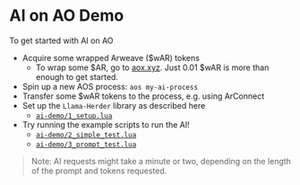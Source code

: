 # AI on AO Demo

To get started with AI on AO

- Acquire some wrapped Arweave ($wAR) tokens
  - To wrap some $AR, go to [aox.xyz](https://aox.xyz). Just 0.01 $wAR is more than enough to get started.
- Spin up a new AOS process: `aos my-ai-process`
- Transfer some $wAR tokens to the process, e.g. using ArConnect
- Set up the `Llama-Herder` library as described here
  - [`ai-demo/1_setup.lua`](./ai-demo/1_setup.lua)
- Try running the example scripts to run the AI!
  - [`ai-demo/2_simple_test.lua`](./ai-demo/2_simple_test.lua)
  - [`ai-demo/3_prompt_test.lua`](./ai-demo/3_prompt_test.lua)
> Note: AI requests might take a minute or two, depending on the length of the prompt and tokens requested.
